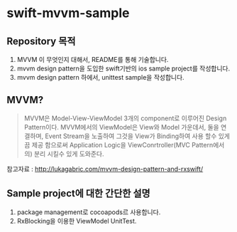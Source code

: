 # swift-mvvm-sample

## Repository 목적
1. MVVM 이 무엇인지 대해서, README를 통해 기술합니다.
2. mvvm design pattern을 도입한 swift기반의 ios sample project를 작성합니다.
3. mvvm design pattern 하에서, unittest sample을 작성합니다. 

## MVVM?
> MVVM은 Model-View-ViewModel 3개의 component로 이루어진 Design Pattern이다. 
> MVVM에서의 ViewModel은 View와 Model 가운데서, 둘을 연결하며, Event Stream을 노출하여 그것을 View가 Binding하여 사용 할수 있게끔 제공 함으로써 Application Logic을 ViewConrtroller(MVC Pattern에서의) 분리 시킬수 있게 도와준다. 

참고자료 : http://lukagabric.com/mvvm-design-pattern-and-rxswift/

## Sample project에 대한 간단한 설명
1. package management로 cocoapods르 사용합니다.
2. RxBlocking을 이용한 ViewModel UnitTest.
